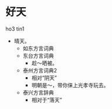 # 好天
ho3 tin1
+ 晴天。
  * 如东方言词典
  * 东台方言词典
    - 趁～晒被。
  * 泰州方言词典2
    + 相对“阴天”
    - 明朝是～，带你俫上光孝寺玩去。
  * 泰兴方言辞典
    + 相对于“落天”

